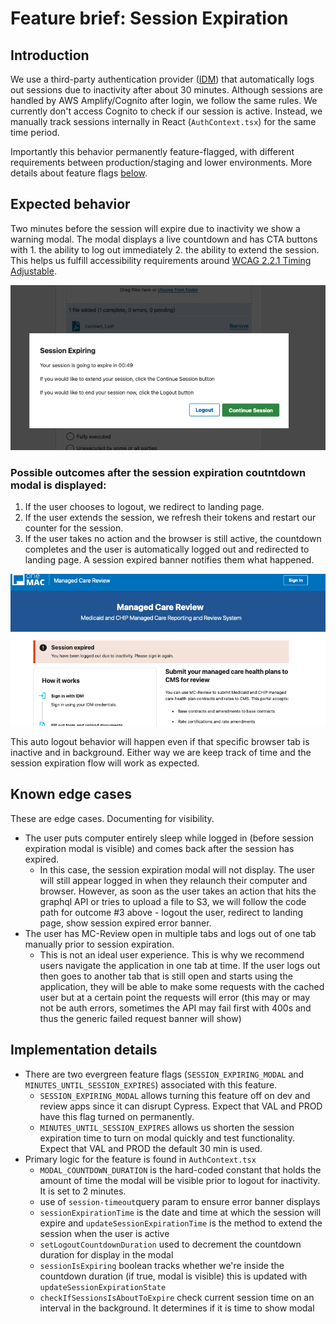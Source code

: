 # Feature brief: Session Expiration

## Introduction

We use a third-party authentication provider ([IDM](https://confluenceent.cms.gov/display/IDM/IDM+Trainings+and+Guides)) that automatically logs out sessions due to inactivity after about 30 minutes. Although sessions are handled by AWS Amplify/Cognito after login, we follow the same rules. We currently don't access Cognito to check if our session is active. Instead, we manually track sessions internally in React (`AuthContext.tsx`) for the same time period.

Importantly this behavior permanently feature-flagged, with different requirements between production/staging and lower environments. More details about feature flags [below](#implementation-details).

## Expected behavior

 Two minutes before the session will expire due to inactivity we show a warning modal. The modal displays a live countdown and has CTA buttons with 1. the ability to log out immediately 2. the ability to extend the session. This helps us fulfill accessibility requirements around [WCAG 2.2.1 Timing Adjustable](https://www.w3.org/WAI/WCAG21/Understanding/timing-adjustable.html).

![session expiration modal](../../.images/session-expiring.png)

### Possible outcomes after the session expiration coutntdown modal is displayed:

1. If the user chooses to logout, we redirect to landing page.
2. If the user extends the session, we refresh their tokens and restart our counter for the session.
3. If the user takes no action and the browser is still active, the countdown completes and the user is automatically logged out and redirected to landing page. A session expired banner notifies them what happened.

![session expired banner - relevant for outcome 3](../../.images/session-expired-banner.png)

This auto logout behavior will happen even if that specific browser tab is inactive and in background. Either way we are keep track of time and the session expiration flow will work as expected.

## Known edge cases

These are edge cases. Documenting for visibility.

- The user puts computer entirely sleep while logged in (before session expiration modal is visible) and comes back after the session has expired.
    - In this case, the session expiration modal will not display. The user will still appear logged in when they relaunch their computer and browser. However, as soon as the user takes an action that hits the graphql API or tries to upload a file to S3, we will follow the code path for outcome #3 above -  logout the user, redirect to landing page, show session expired error banner.
- The user has MC-Review open in multiple tabs and logs out of one tab manually prior to session expiration.
    - This is not an ideal user experience. This is why we recommend users navigate the application in one tab at time. If the user logs out then goes to another tab that is still open and starts using the application, they will be able to make some requests with the cached user but at a certain point the requests will error (this may or may not be auth errors, sometimes the API may fail first with 400s and thus the generic failed request banner will show)

##  Implementation details

- There are two evergreen feature flags (`SESSION_EXPIRING_MODAL` and `MINUTES_UNTIL_SESSION_EXPIRES`) associated with this feature.
    -  `SESSION_EXPIRING_MODAL` allows turning this feature off on dev and review apps since it can disrupt Cypress.  Expect that VAL and PROD have this flag turned on permanently.
    - `MINUTES_UNTIL_SESSION_EXPIRES` allows us shorten the session expiration time to turn on modal quickly and test functionality. Expect that VAL and PROD the default 30 min is used.
- Primary logic for the feature is found in `AuthContext.tsx`
    - `MODAL_COUNTDOWN_DURATION` is the hard-coded constant that holds the amount of time the modal will be visible prior to logout for inactivity. It is set to 2 minutes.
    - use of `session-timeout`query param to ensure error banner displays
    - `sessionExpirationTime` is the date and time at which the session will expire and `updateSessionExpirationTime` is the method to extend the session when the user is active
    - `setLogoutCountdownDuration` used to decrement the countdown duration for display in the modal
    - `sessionIsExpiring` boolean tracks whether we're inside the countdown duration (if true, modal is visible) this is updated with `updateSessionExpirationState`
    - `checkIfSessionsIsAboutToExpire` check current session time on an interval in the background. It determines if it is time to show modal
